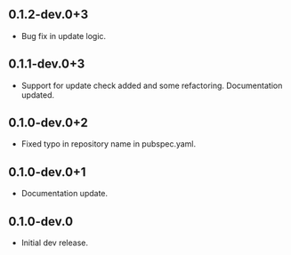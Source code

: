 ## 0.1.2-dev.0+3

- Bug fix in update logic.
## 0.1.1-dev.0+3

- Support for update check added and some refactoring. Documentation updated.
## 0.1.0-dev.0+2

- Fixed typo in repository name in pubspec.yaml.
## 0.1.0-dev.0+1

- Documentation update.
## 0.1.0-dev.0

- Initial dev release.
